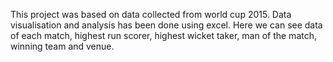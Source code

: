 This project was based on data collected from world cup 2015. Data visualisation and analysis has been done using excel. Here we  can see data of each match, highest run scorer, highest wicket taker, man of the match, winning team and venue.
